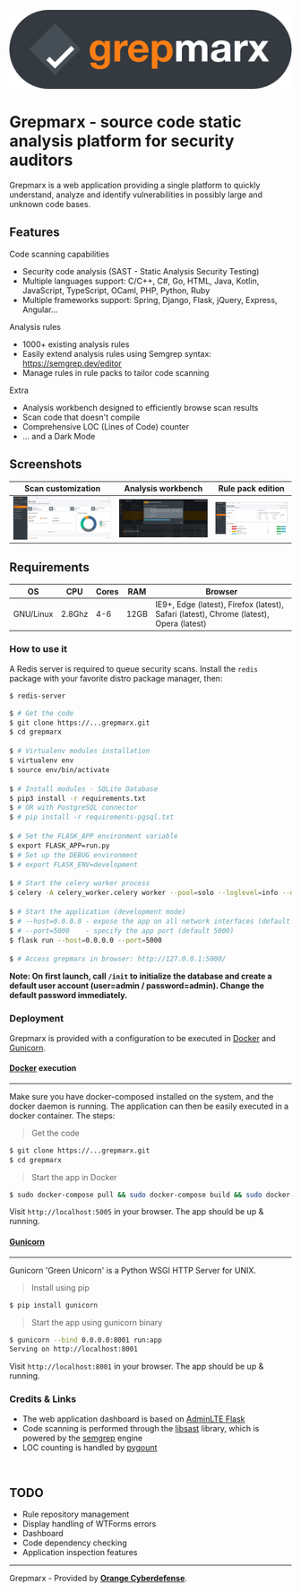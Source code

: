 ![Grepmarx](media/grepmarx-logo.png)

# Grepmarx - source code static analysis platform for security auditors

Grepmarx is a web application providing a single platform to quickly understand, analyze and identify vulnerabilities in possibly large and unknown code bases.

## Features

Code scanning capabilities
- Security code analysis (SAST - Static Analysis Security Testing)
- Multiple languages support: C/C++, C#, Go, HTML, Java, Kotlin, JavaScript, TypeScript, OCaml, PHP, Python, Ruby
- Multiple frameworks support: Spring, Django, Flask, jQuery, Express, Angular...

Analysis rules
- 1000+ existing analysis rules
- Easily extend analysis rules using Semgrep syntax: https://semgrep.dev/editor 
- Manage rules in rule packs to tailor code scanning

Extra
- Analysis workbench designed to efficiently browse scan results
- Scan code that doesn't compile
- Comprehensive LOC (Lines of Code) counter
- ... and a Dark Mode

## Screenshots

| Scan customization | Analysis workbench | Rule pack edition |
| ------ | ------ | ------ | 
| ![Scan customization](media/screen-1.png) | ![Analysis workbench](media/screen-2.png) | ![Rule pack edition](media/screen-3.png) |

## Requirements

| OS | CPU | Cores | RAM | Browser |
| ------ | ------ | ------ | ------ | ------ |
| GNU/Linux | 2.8Ghz | 4-6 | 12GB | IE9+, Edge (latest), Firefox (latest), Safari (latest), Chrome (latest), Opera (latest) |

### How to use it

A Redis server is required to queue security scans. Install the `redis` package with your favorite distro package manager, then:
```bash
$ redis-server
```

```bash
$ # Get the code
$ git clone https://...grepmarx.git
$ cd grepmarx

$ # Virtualenv modules installation
$ virtualenv env
$ source env/bin/activate

$ # Install modules - SQLite Database
$ pip3 install -r requirements.txt
$ # OR with PostgreSQL connector
$ # pip install -r requirements-pgsql.txt

$ # Set the FLASK_APP environment variable
$ export FLASK_APP=run.py
$ # Set up the DEBUG environment
$ # export FLASK_ENV=development

$ # Start the celery worker process
$ celery -A celery_worker.celery worker --pool=solo --loglevel=info --detach

$ # Start the application (development mode)
$ # --host=0.0.0.0 - expose the app on all network interfaces (default 127.0.0.1)
$ # --port=5000    - specify the app port (default 5000)  
$ flask run --host=0.0.0.0 --port=5000

$ # Access grepmarx in browser: http://127.0.0.1:5000/
```

**Note: On first launch, call `/init` to initialize the database and create a default user account (user=admin / password=admin). Change the default password immediately.**

### Deployment

Grepmarx is provided with a configuration to be executed in [Docker](https://www.docker.com/) and [Gunicorn](https://gunicorn.org/).

#### [Docker](https://www.docker.com/) execution
---

Make sure you have docker-composed installed on the system, and the docker daemon is running.
The application can then be easily executed in a docker container. The steps:

> Get the code

```bash
$ git clone https://...grepmarx.git
$ cd grepmarx
```

> Start the app in Docker

```bash
$ sudo docker-compose pull && sudo docker-compose build && sudo docker-compose up -d
```

Visit `http://localhost:5005` in your browser. The app should be up & running.


#### [Gunicorn](https://gunicorn.org/)
---

Gunicorn 'Green Unicorn' is a Python WSGI HTTP Server for UNIX.

> Install using pip

```bash
$ pip install gunicorn
```
> Start the app using gunicorn binary

```bash
$ gunicorn --bind 0.0.0.0:8001 run:app
Serving on http://localhost:8001
```

Visit `http://localhost:8001` in your browser. The app should be up & running.


### Credits & Links

- The web application dashboard is based on [AdminLTE Flask](https://github.com/app-generator/flask-dashboard-adminlte)
- Code scanning is performed through the [libsast](https://github.com/ajinabraham/libsast) library, which is powered by the [semgrep](https://semgrep.dev/) engine
- LOC counting is handled by [pygount](https://github.com/roskakori/pygount)

<br />

## TODO
- Rule repository management
- Display handling of WTForms errors
- Dashboard
- Code dependency checking
- Application inspection features

---
Grepmarx - Provided by **[Orange Cyberdefense](https://orangecyebrdefense.com)**.

